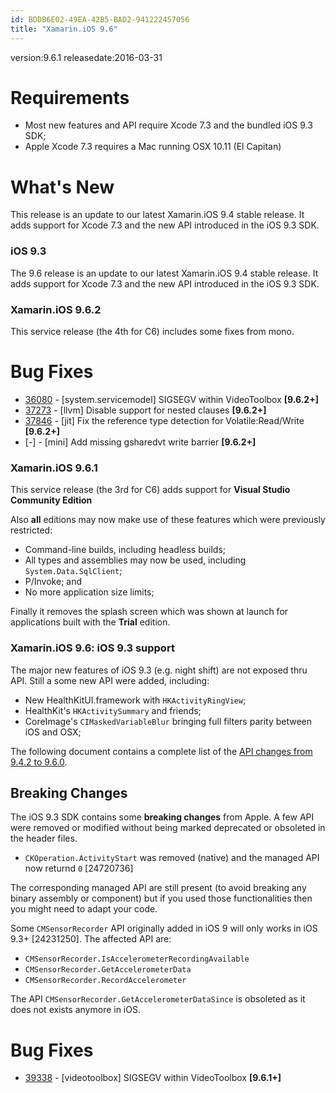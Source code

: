 ```yaml
---
id: BDDB6E02-49EA-42B5-BAD2-941222457056
title: "Xamarin.iOS 9.6"
---
```


version:9.6.1
releasedate:2016-03-31

Requirements
============

- Most new features and API require Xcode 7.3 and the bundled iOS 9.3 SDK;
- Apple Xcode 7.3 requires a Mac running OSX 10.11 (El Capitan)

What's New
==========

This release is an update to our latest Xamarin.iOS 9.4 stable release. 
It adds support for Xcode 7.3 and the new API introduced in the iOS 9.3 SDK.

### iOS 9.3

The 9.6 release is an update to our latest Xamarin.iOS 9.4 stable release. 
It adds support for Xcode 7.3 and the new API introduced in the iOS 9.3 SDK.

### Xamarin.iOS 9.6.2

This service release (the 4th for C6) includes some fixes from mono.

Bug Fixes
=========

* [36080](https://bugzilla.xamarin.com/show_bug.cgi?id=36080) - [system.servicemodel] SIGSEGV within VideoToolbox **[9.6.2+]**
* [37273](https://bugzilla.xamarin.com/show_bug.cgi?id=37273) - [llvm] Disable support for nested clauses **[9.6.2+]**
* [37846](https://bugzilla.xamarin.com/show_bug.cgi?id=37846) - [jit] Fix the reference type detection for Volatile:Read/Write **[9.6.2+]**
* [-] - [mini] Add missing gsharedvt write barrier **[9.6.2+]**

### Xamarin.iOS 9.6.1

This service release (the 3rd for C6) adds support for **Visual Studio Community Edition**

Also **all** editions may now make use of these features which were previously restricted:

- Command-line builds, including headless builds;
- All types and assemblies may now be used, including `System.Data.SqlClient`;
- P/Invoke; and
- No more application size limits;

Finally it removes the splash screen which was shown at launch for applications built with the **Trial** edition.

### Xamarin.iOS 9.6: iOS 9.3 support

The major new features of iOS 9.3 (e.g. night shift) are not exposed thru API.
Still a some new API were added, including:

- New HealthKitUI.framework with `HKActivityRingView`;
- HealthKit's `HKActivitySummary` and friends;
- CoreImage's `CIMaskedVariableBlur` bringing full filters parity between iOS and OSX;

The following document contains a complete list of the
[API changes from 9.4.2 to 9.6.0](/releases/ios/api_changes/from_9.4.2_to_9.6.0).

Breaking Changes
----------------

The iOS 9.3 SDK contains some **breaking changes** from Apple. A few API were
removed or modified without being marked deprecated or obsoleted in the header
files.

- `CKOperation.ActivityStart` was removed (native) and the managed API now returnd `0` [24720736]

The corresponding managed API are still present (to avoid breaking any binary
assembly or component) but if you used those functionalities then you might 
need to adapt your code.

Some `CMSensorRecorder` API originally added in iOS 9 will only works in iOS 9.3+
[24231250]. The affected API are:

- `CMSensorRecorder.IsAccelerometerRecordingAvailable`
- `CMSensorRecorder.GetAccelerometerData`
- `CMSensorRecorder.RecordAccelerometer`

The API `CMSensorRecorder.GetAccelerometerDataSince` is obsoleted as it does
not exists anymore in iOS.

Bug Fixes
=========

* [39338](https://bugzilla.xamarin.com/show_bug.cgi?id=39338) - [videotoolbox] SIGSEGV within VideoToolbox **[9.6.1+]**

